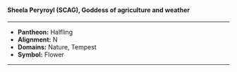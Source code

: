 #### Sheela Peryroyl (SCAG), Goddess of agriculture and weather
___

- **Pantheon:** Halfling
- **Alignment:** N
- **Domains:** Nature, Tempest
- **Symbol:** Flower
___
